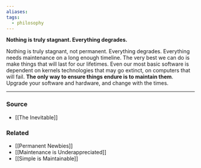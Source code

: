 ```yaml
---
aliases: 
tags:
  - philosophy
---
```

**Nothing is truly stagnant. Everything degrades.**

Nothing is truly stagnant, not permanent. Everything degrades. Everything needs maintenance on a long enough timeline. The very best we can do is make things that will last for our lifetimes. Even our most basic software is dependent on kernels technologies that may go extinct, on computers that will fail. **The only way to ensure things endure is to maintain them**. Upgrade your software and hardware, and change with the times.

---

### Source
- [[The Inevitable]]

### Related
- [[Permanent Newbies]]
- [[Maintenance is Underappreciated]]
- [[Simple is Maintainable]]